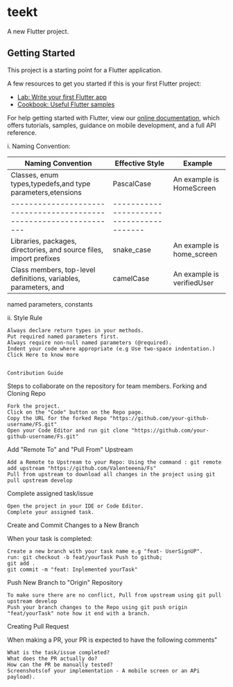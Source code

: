 # teekt


A new Flutter project.

## Getting Started

This project is a starting point for a Flutter application.

A few resources to get you started if this is your first Flutter project:

- [Lab: Write your first Flutter app](https://flutter.dev/docs/get-started/codelab)
- [Cookbook: Useful Flutter samples](https://flutter.dev/docs/cookbook)

For help getting started with Flutter, view our
[online documentation](https://flutter.dev/docs), which offers tutorials,
samples, guidance on mobile development, and a full API reference.



i. Naming Convention:

|Naming Convention	                                                |Effective Style |	Example|
----------------------------------------------------------          |-----------------|----------
Classes, enum types,typedefs,and type parameters,etensions          |	PascalCase 	    | An example is HomeScreen
------------------------------------------------------------------  |----------------------------------------
Libraries, packages, directories, and source files, import prefixes |	snake_case 	     | An example is home_screen
Class members, top-level definitions, variables, parameters, and    | camelCase 	     | An example is verifiedUser
named parameters, constants 	

ii. Style Rule

    Always declare return types in your methods.
    Put required named parameters first.
    Always require non-null named parameters (@required).
    Indent your code where appropriate (e.g Use two-space indentation.) Click Here to know more
    
    
    Contribution Guide

Steps to collaborate on the repository for team members.
Forking and Cloning Repo

    Fork the project.
    Click on the "Code" button on the Repo page.
    Copy the URL for the forked Repo "https://github.com/your-github-username/FS.git"
    Open your Code Editor and run git clone "https://github.com/your-github-username/Fs.git"

Add "Remote To" and "Pull From" Upstream

    Add a Remote to Upstream to your Repo: Using the command : git remote add upstream "https://github.com/Valenteeena/Fs"
    Pull from upstream to download all changes in the project using git pull upstream develop

Complete assigned task/issue

    Open the project in your IDE or Code Editor.
    Complete your assigned task.

Create and Commit Changes to a New Branch

When your task is completed:

    Create a new branch with your task name e.g "feat- UserSignUP".
    run: git checkout -b feat/yourTask Push to github;
    git add .
    git commit -m "feat: Inplemented yourTask"

Push New Branch to "Origin" Repository

    To make sure there are no conflict, Pull from upstream using git pull upstream develop
    Push your branch changes to the Repo using git push origin "feat/yourTask" note how it end with a branch.

Creating Pull Request

When making a PR, your PR is expected to have the following comments"

    What is the task/issue completed?
    What does the PR actually do?
    How can the PR be manually tested?
    Screenshots(of your implementation - A mobile screen or an APi payload).



